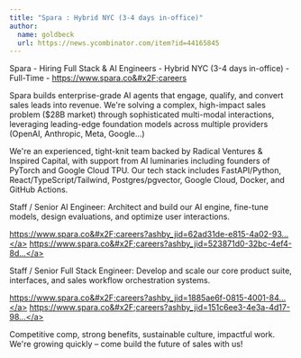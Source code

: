 ```yaml
---
title: "Spara : Hybrid NYC (3-4 days in-office)"
author:
  name: goldbeck
  url: https://news.ycombinator.com/item?id=44165845
---
```


<JobNavigation />

Spara - Hiring Full Stack &amp; AI Engineers - Hybrid NYC (3-4 days in-office) - Full-Time - <a href="https:&#x2F;&#x2F;www.spara.co&#x2F;careers" rel="nofollow">https:&#x2F;&#x2F;www.spara.co&#x2F;careers</a>

Spara builds enterprise-grade AI agents that engage, qualify, and convert sales leads into revenue. We&#x27;re solving a complex, high-impact sales problem ($28B market) through sophisticated multi-modal interactions, leveraging leading-edge foundation models across multiple providers (OpenAI, Anthropic, Meta, Google...)

We&#x27;re an experienced, tight-knit team backed by Radical Ventures &amp; Inspired Capital, with support from AI luminaries including founders of PyTorch and Google Cloud TPU. Our tech stack includes FastAPI&#x2F;Python, React&#x2F;TypeScript&#x2F;Tailwind, Postgres&#x2F;pgvector, Google Cloud, Docker, and GitHub Actions.

Staff &#x2F; Senior AI Engineer: Architect and build our AI engine, fine-tune models, design evaluations, and optimize user interactions.

<a href="https:&#x2F;&#x2F;www.spara.co&#x2F;careers?ashby_jid=62ad31de-e815-4a02-93ae-28caa596ceaa" rel="nofollow">https:&#x2F;&#x2F;www.spara.co&#x2F;careers?ashby_jid=62ad31de-e815-4a02-93...</a> <a href="https:&#x2F;&#x2F;www.spara.co&#x2F;careers?ashby_jid=523871d0-32bc-4ef4-8da0-daca542122ea" rel="nofollow">https:&#x2F;&#x2F;www.spara.co&#x2F;careers?ashby_jid=523871d0-32bc-4ef4-8d...</a>

Staff &#x2F; Senior Full Stack Engineer: Develop and scale our core product suite, interfaces, and sales workflow orchestration systems.

<a href="https:&#x2F;&#x2F;www.spara.co&#x2F;careers?ashby_jid=1885ae6f-0815-4001-84db-495a3ad36284" rel="nofollow">https:&#x2F;&#x2F;www.spara.co&#x2F;careers?ashby_jid=1885ae6f-0815-4001-84...</a> <a href="https:&#x2F;&#x2F;www.spara.co&#x2F;careers?ashby_jid=151c6ee3-4e3a-4d17-98bf-532fd7990950" rel="nofollow">https:&#x2F;&#x2F;www.spara.co&#x2F;careers?ashby_jid=151c6ee3-4e3a-4d17-98...</a>

Competitive comp, strong benefits, sustainable culture, impactful work. We&#x27;re growing quickly – come build the future of sales with us!
<JobApplication />
